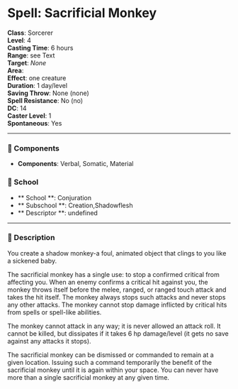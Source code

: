 
# Spell: Sacrificial Monkey
**Class**: Sorcerer  
**Level**: 4  
**Casting Time**: 6 hours  
**Range**: see Text  
**Target**: _None_  
**Area**:   
**Effect**: one creature  
**Duration**: 1 day/level  
**Saving Throw**: None (none)  
**Spell Resistance**: No (no)  
**DC**: 14  
**Caster Level**: 1  
**Spontaneous**: Yes

---

### 🔮 Components
- **Components**: Verbal, Somatic, Material

### 🏫 School
- ** School **: Conjuration
- ** Subschool **: Creation,Shadowflesh
- ** Descriptor **: undefined
---

### 📜 Description
You create a shadow monkey-a foul, animated object that clings to you like a sickened baby.

The sacrificial monkey has a single use: to stop a confirmed critical from affecting you. When an enemy confirms a critical hit against you, the monkey throws itself before the melee, ranged, or ranged touch attack and takes the hit itself.  The monkey always stops such attacks and never stops any other attacks. The monkey cannot stop damage inflicted by critical hits from spells or spell-like abilities.

The monkey cannot attack in any way; it is never allowed an attack roll. It cannot be killed, but dissipates if it takes 6 hp damage/level (it gets no save against any attacks it stops).

The sacrificial monkey can be dismissed or commanded to remain at a given location. Issuing such a command temporarily the benefit of the sacrificial monkey until it is again within your space. You can never have more than a single sacrificial monkey at any given time.
